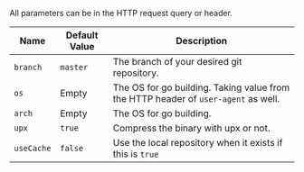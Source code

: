 All parameters can be in the HTTP request query or header.

| Name | Default Value | Description |
|---|---|---|
| `branch` | `master` | The branch of your desired git repository. |
| `os` | Empty | The OS for go building. Taking value from the HTTP header of `user-agent` as well. |
| `arch` | Empty | The OS for go building. |
| `upx` | `true` | Compress the binary with upx or not. |
| `useCache` | `false` | Use the local repository when it exists if this is `true` |
